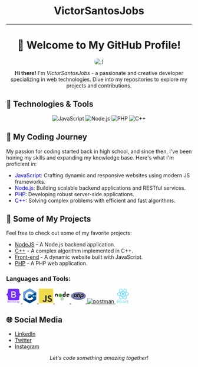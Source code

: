 
<h1 align="center"> VictorSantosJobs</h1>

---
<!---
victorsantos-jobs/victorsantos-jobs is a ✨ special ✨ repository because its `README.md` (this file) appears on your GitHub profile.
You can click the Preview link to take a look at your changes.
--->



<p align="left">
</p>



<h1 align="center">👋 Welcome to My GitHub Profile!</h1>

<p align="center">
  <img src="https://j.gifs.com/YE6OJA.gif" alt=";)" style="border-radius: 10px;">
</p>

<p align="center">
  <strong>Hi there!</strong> I'm <em>VictorSantosJobs</em> - a passionate and creative developer specializing in web technologies. Dive into my repositories to explore my projects and contributions.
</p>

<h2>🔧 Technologies & Tools</h2>
<p align="center">
  <img src="https://img.shields.io/badge/Code-JavaScript-blue?style=flat&logo=javascript" alt="JavaScript">
  <img src="https://img.shields.io/badge/Code-Node.js-blue?style=flat&logo=node.js" alt="Node.js">
  <img src="https://img.shields.io/badge/Code-PHP-blue?style=flat&logo=php" alt="PHP">
  <img src="https://img.shields.io/badge/Code-C++-blue?style=flat&logo=cplusplus" alt="C++">
</p>

<h2>📘 My Coding Journey</h2>

<p>My passion for coding started back in high school, and since then, I've been honing my skills and expanding my knowledge base. Here's what I'm proficient in:</p>

<ul>
  <li><span style="color: blue;">JavaScript</span>: Crafting dynamic and responsive websites using modern JS frameworks.</li>
  <li><span style="color: blue;">Node.js</span>: Building scalable backend applications and RESTful services.</li>
  <li><span style="color: blue;">PHP</span>: Developing robust server-side applications.</li>
  <li><span style="color: blue;">C++</span>: Solving complex problems with efficient and fast algorithms.</li>
</ul>

<h2>🚀 Some of My Projects</h2>

<p>Feel free to check out some of my favorite projects:</p>

- [NodeJS](https://github.com/victorsantos-jobs/nodejs) - A Node.js backend application.
- [C++](https://github.com/victorsantos-jobs/c-cpp) - A complex algorithm implemented in C++.
- [Front-end](https://github.com/victorsantos-jobs/html-css-javascript-bootstrap-tailwindcss) - A dynamic website built with JavaScript.
- [PHP](https://github.com/victorsantos-jobs/php) - A PHP web application.


<h3 align="left">Languages and Tools:</h3>
<p align="left"> <a href="https://getbootstrap.com" target="_blank" rel="noreferrer"> <img src="https://raw.githubusercontent.com/devicons/devicon/master/icons/bootstrap/bootstrap-plain-wordmark.svg" alt="bootstrap" width="40" height="40"/> </a> <a href="https://www.w3schools.com/cpp/" target="_blank" rel="noreferrer"> <img src="https://raw.githubusercontent.com/devicons/devicon/master/icons/cplusplus/cplusplus-original.svg" alt="cplusplus" width="40" height="40"/> </a> <a href="https://developer.mozilla.org/en-US/docs/Web/JavaScript" target="_blank" rel="noreferrer"> <img src="https://raw.githubusercontent.com/devicons/devicon/master/icons/javascript/javascript-original.svg" alt="javascript" width="40" height="40"/> </a> <a href="https://github.com/victorsantos-jobs/nodejs" target="_blank" rel="noreferrer"> <img src="https://raw.githubusercontent.com/devicons/devicon/master/icons/nodejs/nodejs-original-wordmark.svg" alt="nodejs" width="40" height="40"/> </a> <a href="https://github.com/victorsantos-jobs/php" target="_blank" rel="noreferrer"> <img src="https://raw.githubusercontent.com/devicons/devicon/master/icons/php/php-original.svg" alt="php" width="40" height="40"/> </a> <a href="https://postman.com" target="_blank" rel="noreferrer"> <img src="https://www.vectorlogo.zone/logos/getpostman/getpostman-icon.svg" alt="postman" width="40" height="40"/> </a> <a href="https://github.com/victorsantos-jobs/react" target="_blank" rel="noreferrer"> <img src="https://raw.githubusercontent.com/devicons/devicon/master/icons/react/react-original-wordmark.svg" alt="react" width="40" height="40"/> </a> </p>


<h2>🌐 Social Media</h2>

- [LinkedIn](https://www.linkedin.com/in/victorsantosjobs/)
- [Twitter](https://twitter.com/victorsantosjob)
- [Instagram](https://www.instagram.com/victorsantosjobs)

<p align="center">
  <i>Let's code something amazing together!</i>
</p>

